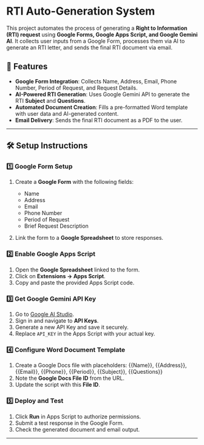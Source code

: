# RTI Auto-Generation System

This project automates the process of generating a **Right to Information (RTI) request** using **Google Forms, Google Apps Script, and Google Gemini AI**. It collects user inputs from a Google Form, processes them via AI to generate an RTI letter, and sends the final RTI document via email.

## 📌 Features
- **Google Form Integration**: Collects Name, Address, Email, Phone Number, Period of Request, and Request Details.
- **AI-Powered RTI Generation**: Uses Google Gemini API to generate the RTI **Subject** and **Questions**.
- **Automated Document Creation**: Fills a pre-formatted Word template with user data and AI-generated content.
- **Email Delivery**: Sends the final RTI document as a PDF to the user.

---

## 🛠️ Setup Instructions

### 1️⃣ **Google Form Setup**
1. Create a **Google Form** with the following fields:
   - Name
   - Address
   - Email
   - Phone Number
   - Period of Request
   - Brief Request Description

2. Link the form to a **Google Spreadsheet** to store responses.

### 2️⃣ **Enable Google Apps Script**
1. Open the **Google Spreadsheet** linked to the form.
2. Click on **Extensions → Apps Script**.
3. Copy and paste the provided Apps Script code.

### 3️⃣ **Get Google Gemini API Key**
1. Go to [Google AI Studio](https://aistudio.google.com/).
2. Sign in and navigate to **API Keys**.
3. Generate a new API Key and save it securely.
4. Replace `API_KEY` in the Apps Script with your actual key.

### 4️⃣ **Configure Word Document Template**
1. Create a Google Docs file with placeholders:
{{Name}}, {{Address}}, {{Email}}, {{Phone}}, {{Period}}, {{Subject}}, {{Questions}}
2. Note the **Google Docs File ID** from the URL.
3. Update the script with this **File ID**.

### 5️⃣ Deploy and Test
1. Click **Run** in Apps Script to authorize permissions.
2. Submit a test response in the Google Form.
3. Check the generated document and email output.

---
